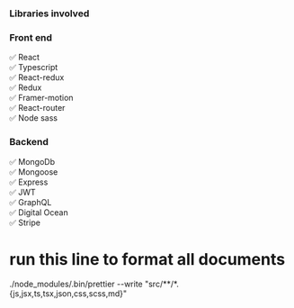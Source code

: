 ### Libraries involved

<h3> Front end </h3>
     ✅ React 
<br/>✅ Typescript
<br/>✅ React-redux
<br/>✅ Redux
<br/>✅ Framer-motion
<br/>✅ React-router
<br/>✅ Node sass


<h3> Backend </h3>
     ✅ MongoDb 
<br/>✅ Mongoose
<br/>✅ Express
<br/>✅ JWT
<br/>✅ GraphQL
<br/>✅ Digital Ocean
<br/>✅ Stripe



<h1>run this line to format all documents</h1>
./node_modules/.bin/prettier --write "src/**/*.{js,jsx,ts,tsx,json,css,scss,md}"